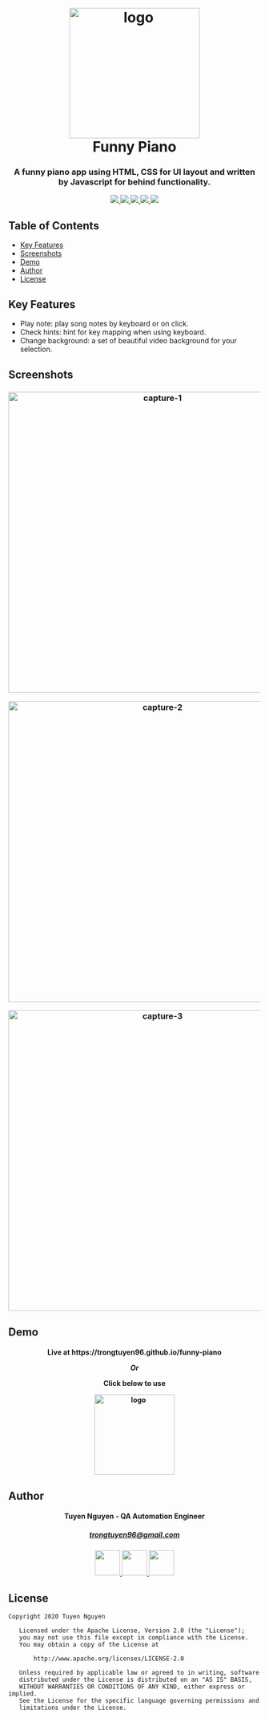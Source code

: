 <h1 align="center">
  <br>
  <a><img src="https://github.com/trongtuyen96/funny-piano/blob/master/images/logo-trans.png" alt="logo" width="260px"></a>
  <br>
  Funny Piano
  <br>
</h1>

<h3 align="center" style="bold">A funny piano app using HTML, CSS for UI layout and written by Javascript for behind functionality.</h3>

<p align="center">
  <a alt="GitHub contributors" href="https://github.com/trongtuyen96/funny-piano/contributors">
    <img src="https://img.shields.io/github/contributors/trongtuyen96/funny-piano">
  </a>
  <a alt="GitHub issues" href="https://github.com/trongtuyen96/funny-piano/issues">
    <img src="https://img.shields.io/github/issues/trongtuyen96/funny-piano">
  </a>
  <a alt="GitHub forks" href="https://github.com/trongtuyen96/funny-piano/network">
    <img src="https://img.shields.io/github/forks/trongtuyen96/funny-piano">
  </a>
  <a alt="GitHub stars" href="https://github.com/trongtuyen96/funny-piano/stargazers">
    <img src="https://img.shields.io/github/stars/trongtuyen96/funny-piano">
  </a>
  <a alt="GitHub license" href="https://github.com/trongtuyen96/funny-piano/blob/master/LICENSE">
    <img src="https://img.shields.io/github/license/trongtuyen96/funny-piano">
  </a>
</p>

## Table of Contents
- [Key Features](#key-features)
- [Screenshots](#screenshots)
- [Demo](#demo)
- [Author](#author)
- [License](#license)

## Key Features
- Play note: play song notes by keyboard or on click.
- Check hints: hint for key mapping when using keyboard.
- Change background: a set of beautiful video background for your selection. 

## Screenshots
<h3 align="center">
  <a><img src="https://github.com/trongtuyen96/funny-piano/blob/master/covers/Capture-1.PNG" alt="capture-1" width="600"></a>
	
  <a><img src="https://github.com/trongtuyen96/funny-piano/blob/master/covers/Capture-2.PNG" alt="capture-2" width="600"></a>
  
  <a><img src="https://github.com/trongtuyen96/funny-piano/blob/master/covers/Capture-3.PNG" alt="capture-3" width="600"></a>
</h3>

## Demo
<h4 align="center" style="bold">
  <p>Live at https://trongtuyen96.github.io/funny-piano</p>
  <p><em>Or</em></p>
  <p>Click below to use</p>
  <a alt="Use the app" href="https://trongtuyen96.github.io/funny-piano">
    <img src="https://github.com/trongtuyen96/funny-piano/blob/master/images/logo-trans.png" alt="logo" width="160">
  </a>
</h4>

## Author
<h4 align="center">
	Tuyen Nguyen - QA Automation Engineer
	</h4>
	<h5 align="center">
	<a href="trongtuyen96@gmail.com">trongtuyen96@gmail.com</a>
	</h5>
<p align="center">
	 <a alt="Github" href="https://github.com/trongtuyen96">
    <img src="https://user-images.githubusercontent.com/25218255/47360756-794c1f00-d6fa-11e8-86fa-7b1c2e4dda92.png" width="50">
  </a>
		 <a alt="LinkedIn" href="https://www.linkedin.com/in/tuyennguyen96/">
    <img src="https://user-images.githubusercontent.com/25218255/47360366-8583ac80-d6f9-11e8-8871-219802a9a162.png" width="50">
  </a>
		 <a alt="Facebook" href="https://www.facebook.com/tuyen.trong.3">
    <img src="https://user-images.githubusercontent.com/25218255/47360363-84eb1600-d6f9-11e8-8029-818481536200.png" width="50">
  </a>
</p>

## License
~~~~
Copyright 2020 Tuyen Nguyen

   Licensed under the Apache License, Version 2.0 (the "License");
   you may not use this file except in compliance with the License.
   You may obtain a copy of the License at

       http://www.apache.org/licenses/LICENSE-2.0

   Unless required by applicable law or agreed to in writing, software
   distributed under the License is distributed on an "AS IS" BASIS,
   WITHOUT WARRANTIES OR CONDITIONS OF ANY KIND, either express or implied.
   See the License for the specific language governing permissions and
   limitations under the License.
~~~~

